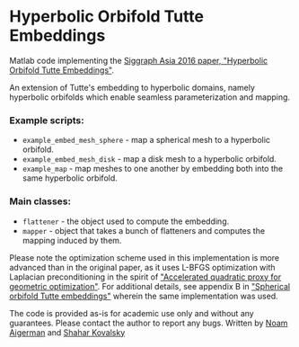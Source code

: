 # Hyperbolic Orbifold Tutte Embeddings

Matlab code implementing the [Siggraph Asia 2016 paper, "Hyperbolic Orbifold Tutte Embeddings"](https://noamaig.github.io/html/projects/hyperbolic/hyperbolic_low.pdf).

An extension of Tutte's embedding to hyperbolic domains, namely hyperbolic orbifolds which enable seamless parameterization and mapping.


### Example scripts:
- `example_embed_mesh_sphere` - map a spherical mesh to a hyperbolic orbifold.
- `example_embed_mesh_disk` - map a disk mesh to a hyperbolic orbifold.
- `example_map` - map meshes to one another by embedding both into the same hyperbolic orbifold.

### Main classes:
- `flattener` - the object used to compute the embedding. 
- `mapper` - object that takes a bunch of flatteners and computes the mapping induced by them.

Please note the optimization scheme used in this implementation is more advanced than in the original paper, as it uses L-BFGS optimization with Laplacian preconditioning in the spirit of ["Accelerated quadratic proxy for geometric optimization"](https://dl.acm.org/citation.cfm?id=2925920). For additional details, see appendix B in ["Spherical orbifold Tutte embeddings"](https://dl.acm.org/citation.cfm?id=3073615) wherein the same implementation was used.

The code is provided as-is for academic use only and without any guarantees. Please contact the author to report any bugs.
Written by [Noam Aigerman](https://noamaig.github.io/) and [Shahar Kovalsky](https://github.com/shaharkov)

 
